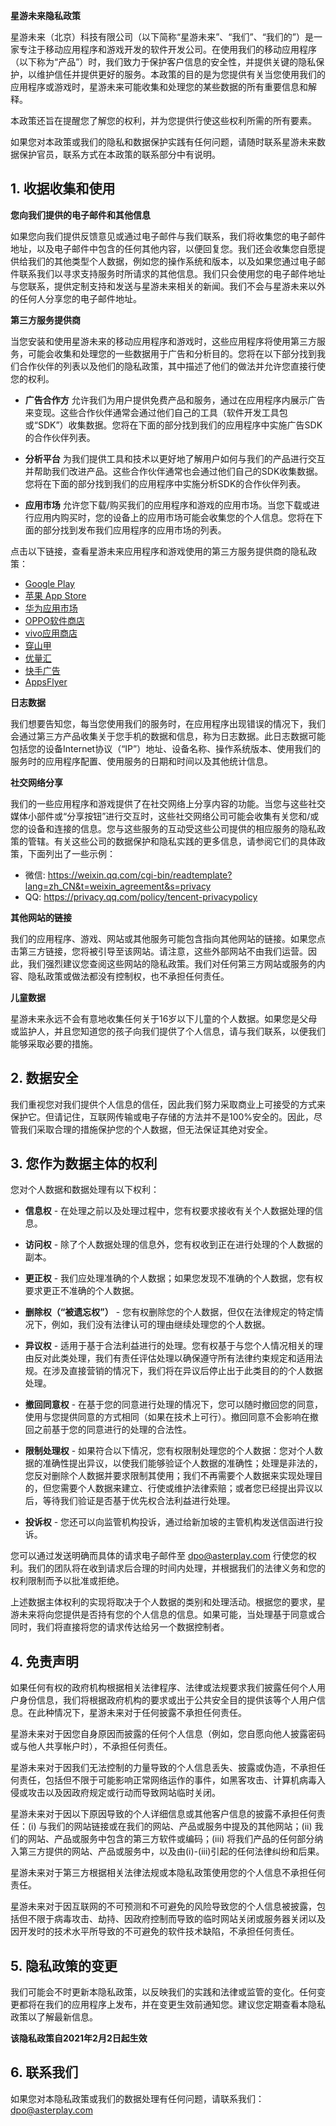 **星游未来隐私政策**

星游未来（北京）科技有限公司（以下简称“星游未来”、“我们”、“我们的”）是一家专注于移动应用程序和游戏开发的软件开发公司。在使用我们的移动应用程序（以下称为“产品”）时，我们致力于保护客户信息的安全性，并提供关键的隐私保护，以维护信任并提供更好的服务。本政策的目的是为您提供有关当您使用我们的应用程序或游戏时，星游未来可能收集和处理您的某些数据的所有重要信息和解释。

本政策还旨在提醒您了解您的权利，并为您提供行使这些权利所需的所有要素。

如果您对本政策或我们的隐私和数据保护实践有任何问题，请随时联系星游未来数据保护官员，联系方式在本政策的联系部分中有说明。

## 1. 收据收集和使用

**您向我们提供的电子邮件和其他信息**

如果您向我们提供反馈意见或通过电子邮件与我们联系，我们将收集您的电子邮件地址，以及电子邮件中包含的任何其他内容，以便回复您。我们还会收集您自愿提供给我们的其他类型个人数据，例如您的操作系统和版本，以及如果您通过电子邮件联系我们以寻求支持服务时所请求的其他信息。我们只会使用您的电子邮件地址与您联系，提供定制支持和发送与星游未来相关的新闻。我们不会与星游未来以外的任何人分享您的电子邮件地址。

**第三方服务提供商**

当您安装和使用星游未来的移动应用程序和游戏时，这些应用程序将使用第三方服务，可能会收集和处理您的一些数据用于广告和分析目的。您将在以下部分找到我们合作伙伴的列表以及他们的隐私政策，其中描述了他们的做法并允许您直接行使您的权利。

* **广告合作方** 允许我们为用户提供免费产品和服务，通过在应用程序内展示广告来变现。这些合作伙伴通常会通过他们自己的工具（软件开发工具包或“SDK”）收集数据。您将在下面的部分找到我们的应用程序中实施广告SDK的合作伙伴列表。

* **分析平台** 为我们提供工具和技术以更好地了解用户如何与我们的产品进行交互并帮助我们改进产品。这些合作伙伴通常也会通过他们自己的SDK收集数据。您将在下面的部分找到我们的应用程序中实施分析SDK的合作伙伴列表。

* **应用市场** 允许您下载/购买我们的应用程序和游戏的应用市场。当您下载或进行应用内购买时，您的设备上的应用市场可能会收集您的个人信息。您将在下面的部分找到发布我们应用程序的应用市场的列表。

点击以下链接，查看星游未来应用程序和游戏使用的第三方服务提供商的隐私政策：

*   [Google Play](https://www.google.com/policies/privacy/)
*   [苹果 App Store](https://www.apple.com/legal/privacy/)
*   [华为应用市场](https://privacy.consumer.huawei.com/legal/hiapp/privacy-statement.htm?country=CN&branchid=2&language=zh_CN)
*   [OPPO软件商店](https://activity-cdo.heytapimage.com/cdo-activity/static/202210/25/store-PrivacyHeyTap/100200/index.html?c=0&agreementType=3)
*   [vivo应用商店](https://www.vivo.com.cn/about-vivo/vivo-privacy-policy)
*   [穿山甲](https://www.csjplatform.com/privacy)
*   [优量汇](https://e.qq.com/optout.html)
*   [快手广告](https://u.kuaishou.com/home/detail/1290)
*   [AppsFlyer](https://www.appsflyer.com/product/security-and-privacy/)

**日志数据**

我们想要告知您，每当您使用我们的服务时，在应用程序出现错误的情况下，我们会通过第三方产品收集关于您手机的数据和信息，称为日志数据。此日志数据可能包括您的设备Internet协议（“IP”）地址、设备名称、操作系统版本、使用我们的服务时的应用程序配置、使用服务的日期和时间以及其他统计信息。

**社交网络分享**

我们的一些应用程序和游戏提供了在社交网络上分享内容的功能。当您与这些社交媒体小部件或“分享按钮”进行交互时，这些社交网络公司可能会收集有关您和/或您的设备和连接的信息。您与这些服务的互动受这些公司提供的相应服务的隐私政策的管辖。有关这些公司的数据保护和隐私实践的更多信息，请参阅它们的具体政策，下面列出了一些示例：

* 微信: https://weixin.qq.com/cgi-bin/readtemplate?lang=zh_CN&t=weixin_agreement&s=privacy
* QQ: https://privacy.qq.com/policy/tencent-privacypolicy

**其他网站的链接**

我们的应用程序、游戏、网站或其他服务可能包含指向其他网站的链接。如果您点击第三方链接，您将被引导至该网站。请注意，这些外部网站不由我们运营。因此，我们强烈建议您查阅这些网站的隐私政策。我们对任何第三方网站或服务的内容、隐私政策或做法都没有控制权，也不承担任何责任。

**儿童数据**

星游未来永远不会有意地收集任何关于16岁以下儿童的个人数据。如果您是父母或监护人，并且您知道您的孩子向我们提供了个人信息，请与我们联系，以便我们能够采取必要的措施。

## 2. 数据安全

我们重视您对我们提供个人信息的信任，因此我们努力采取商业上可接受的方式来保护它。但请记住，互联网传输或电子存储的方法并不是100%安全的。因此，尽管我们采取合理的措施保护您的个人数据，但无法保证其绝对安全。

## 3. 您作为数据主体的权利

您对个人数据和数据处理有以下权利：

* **信息权** - 在处理之前以及处理过程中，您有权要求接收有关个人数据处理的信息。

* **访问权** - 除了个人数据处理的信息外，您有权收到正在进行处理的个人数据的副本。

* **更正权** - 我们应处理准确的个人数据；如果您发现不准确的个人数据，您有权要求更正不准确的个人数据。

* **删除权（“被遗忘权”）**  - 您有权删除您的个人数据，但仅在法律规定的特定情况下，例如，我们没有法律认可的理由继续处理您的个人数据。

* **异议权** - 适用于基于合法利益进行的处理。您有权基于与您个人情况相关的理由反对此类处理，我们有责任评估处理以确保遵守所有法律约束规定和适用法规。在涉及直接营销的情况下，我们将在异议后停止出于此类目的的个人数据处理。

* **撤回同意权** - 在基于您的同意进行处理的情况下，您可以随时撤回您的同意，使用与您提供同意的方式相同（如果在技术上可行）。撤回同意不会影响在撤回之前基于您的同意进行的处理的合法性。

* **限制处理权** - 如果符合以下情况，您有权限制处理您的个人数据：您对个人数据的准确性提出异议，以使我们能够验证个人数据的准确性；处理是非法的，您反对删除个人数据并要求限制其使用；我们不再需要个人数据来实现处理目的，但您需要个人数据来建立、行使或维护法律索赔；或者您已经提出异议以后，等待我们验证是否基于优先权合法利益进行处理。

* **投诉权** - 您还可以向监管机构投诉，通过给新加坡的主管机构发送信函进行投诉。

您可以通过发送明确而具体的请求电子邮件至 dpo@asterplay.com 行使您的权利。我们的团队将在收到请求后合理的时间内处理，并根据我们的法律义务和您的权利限制而予以批准或拒绝。

上述数据主体权利的实现将取决于个人数据的类别和处理活动。根据您的要求，星游未来将向您提供是否持有您的个人信息的信息。如果可能，当处理基于同意或合同时，我们将直接将您的请求传达给另一个数据控制者。

## 4. 免责声明

如果任何有权的政府机构根据相关法律程序、法律或法规要求我们披露任何个人用户身份信息，我们将根据政府机构的要求或出于公共安全目的提供该等个人用户信息。在此种情况下，星游未来对于任何披露不承担任何责任。

星游未来对于因您自身原因而披露的任何个人信息（例如，您自愿向他人披露密码或与他人共享帐户时），不承担任何责任。

星游未来对于因我们无法控制的力量导致的个人信息丢失、披露或伪造，不承担任何责任，包括但不限于可能影响正常网络运作的事件，如黑客攻击、计算机病毒入侵或攻击以及因政府规定或行动而导致网站临时关闭。

星游未来对于因以下原因导致的个人详细信息或其他客户信息的披露不承担任何责任：(i) 与我们的网站链接或在我们的网站、产品或服务中提及的其他网站；(ii) 我们的网站、产品或服务中包含的第三方软件或编码；(iii) 将我们产品的任何部分纳入第三方提供的网站、产品或服务中，以及由(i)-(iii)引起的任何法律纠纷和后果。

星游未来对于第三方根据相关法律法规或本隐私政策使用您的个人信息不承担任何责任。

星游未来对于因互联网的不可预测和不可避免的风险导致您的个人信息被披露，包括但不限于病毒攻击、劫持、因政府控制而导致的临时网站关闭或服务器关闭以及因开发时的技术水平所导致的不可避免的软件技术缺陷，不承担任何责任。

## 5. 隐私政策的变更

我们可能会不时更新本隐私政策，以反映我们的实践和法律或监管的变化。任何变更都将在我们的应用程序上发布，并在变更生效前通知您。建议您定期查看本隐私政策以了解最新信息。

**该隐私政策自2021年2月2日起生效**

## 6. 联系我们

如果您对本隐私政策或我们的数据处理有任何问题，请联系我们：dpo@asterplay.com


